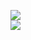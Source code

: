 [![](https://img.shields.io/badge/Made%20With-Github%20Spray-lightgrey.svg?style=for-the-badge&logo=github)](https://github.com/Annihil/github-spray#25597)  
[![](https://i.imgur.com/2DrTn0Z.gif)](https://github.com/Annihil/github-spray)